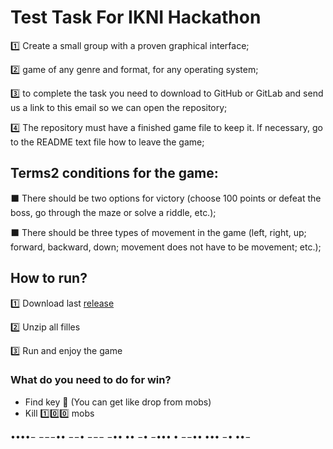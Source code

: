# Test Task For IKNI Hackathon


1️⃣ Create a small group with a proven graphical interface;

2️⃣ game of any genre and format, for any operating system;

3️⃣ to complete the task you need to download to GitHub or GitLab and send us a link to this email so we can open the repository;

4️⃣ The repository must have a finished game file to keep it. If necessary, go to the README text file how to leave the game;
 
## Terms️2 conditions for the game:

⬛ There should be two options for victory (choose 100 points or defeat the boss, go through the maze or solve a riddle, etc.);

⬛ There should be three types of movement in the game (left, right, up; forward, backward, down; movement does not have to be movement; etc.);

## How to run?

1️⃣ Download last [release](https://github.com/640-K/test-task-fall-2021/releases/tag/game)

2️⃣ Unzip all filles 

3️⃣ Run and enjoy the game

### What do you need to do for win?

 - Find key 🔑 (You can get like drop from mobs)
 - Kill 1️⃣0️⃣0️⃣ mobs




••••− −−−••   −−• −−− −•• •• −•   −••• • −−••   ••• −• ••− 
